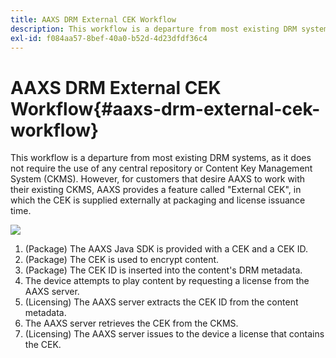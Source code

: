 ```yaml
---
title: AAXS DRM External CEK Workflow
description: This workflow is a departure from most existing DRM systems, as it does not require the use of any central repository or Content Key Management System (CKMS)
exl-id: f084aa57-8bef-40a0-b52d-4d23dfdf36c4
---
```

# AAXS DRM External CEK Workflow{#aaxs-drm-external-cek-workflow}

 This workflow is a departure from most existing DRM systems, as it does not require the use of any central repository or Content Key Management System (CKMS). However, for customers that desire AAXS to work with their existing CKMS, AAXS provides a feature called "External CEK", in which the CEK is supplied externally at packaging and license issuance time. 

![](assets/ECEK_Workflow.PNG)

1. (Package) The AAXS Java SDK is provided with a CEK and a CEK ID.
1. (Package) The CEK is used to encrypt content.
1. (Package) The CEK ID is inserted into the content's DRM metadata.
1. The device attempts to play content by requesting a license from the AAXS server.
1. (Licensing) The AAXS server extracts the CEK ID from the content metadata.
1. The AAXS server retrieves the CEK from the CKMS.
1. (Licensing) The AAXS server issues to the device a license that contains the CEK.
